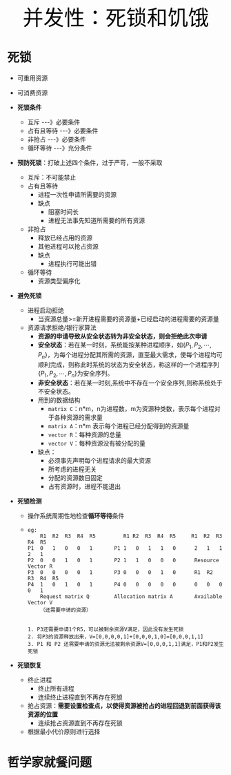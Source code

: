 <center><font face="黑体" color=black size=7>并发性：死锁和饥饿</font></center>

# 死锁

- 可重用资源
- 可消费资源
- **死锁条件**
  - 互斥                ---》必要条件
  - 占有且等待     ---》必要条件
  - 非抢占            ---》必要条件
  - 循环等待        ---》充分条件

- **预防死锁**：打破上述四个条件，过于严苛，一般不采取
  - 互斥：不可能禁止
  - 占有且等待
    - 进程一次性申请所需要的资源
    - 缺点
      - 阻塞时间长
      - 进程无法事先知道所需要的所有资源
  - 非抢占
    - 释放已经占用的资源
    - 其他进程可以抢占资源
    - 缺点
      - 进程执行可能出错
  - 循环等待
    - 资源类型偏序化
- **避免死锁**
  - 进程启动拒绝
    - 当资源总量>=新开进程需要的资源量+已经启动的进程需要的资源量
  - 资源请求拒绝/银行家算法
    - **资源的申请导致从安全状态转为非安全状态，则会拒绝此次申请**
    - **安全状态**：若在某一时刻，系统能按某种进程顺序，如$\left\{P_1, P_2, \cdots, P_n \right\}$，为每个进程分配其所需的资源，直至最大需求，使每个进程均可顺利完成，则称此时系统的状态为安全状态，称这样的一个进程序列$\left\{P_1, P_2, \cdots, P_n \right\}$为安全序列。
    - **非安全状态**：若在某一时刻,系统中不存在一个安全序列,则称系统处于不安全状态。
    - 用到的数据结构
      - `matrix C`：n*m，n为进程数，m为资源种类数，表示每个进程对于各种资源的需求量
      - `matrix A`：n*m 表示每个进程已经分配得到的资源量
      - `vector R`：每种资源的总量
      - `vector V`：每种资源没有被分配的量
    - 缺点：
      - 必须事先声明每个进程请求的最大资源
      - 所考虑的进程无关
      - 分配的资源数目固定
      - 占有资源时，进程不能退出

- **死锁检测**

  - 操作系统周期性地检查**循环等待**条件

  - ```
    eg:
       	R1	R2	R3	R4	R5         R1 R2  R3  R4  R5     R1  R2  R3  R4  R5
    P1	0	1	0	0	1       P1 1   0   1   1   0      2   1   1   2   1
    P2	0	0	1	0	1       P2 1   1   0   0   0      Resource Vector R
    P3	0	0	0	0	1       P3 0   0   0   1   0      R1  R2  R3  R4  R5
    P4	1	0	1	0	1       P4 0   0   0   0   0      0   0   0   0   1
        Request matrix Q        Allocation matrix A       Available Vector V
        （还需要申请的资源）
        
    
    1. P3还需要申请1个R5，可以被剩余资源V满足，因此没有发生死锁
    2. 将P3的资源释放出来，V=[0,0,0,0,1]+[0,0,0,1,0]=[0,0,0,1,1]
    3. P1 和 P2 还需要申请的资源无法被剩余资源V=[0,0,0,1,1]满足，P1和P2发生死锁
    ```

    

- **死锁恢复**

  - 终止进程
    - 终止所有进程
    - 连续终止进程直到不再存在死锁
  - 抢占资源：**需要设置检查点，以使得资源被抢占的进程回退到前面获得该资源的位置**
    - 连续抢占资源直到不再存在死锁
  - 根据最小代价原则进行选择



# 哲学家就餐问题

